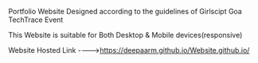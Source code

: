 Portfolio Website Designed according to the guidelines of Girlscipt Goa TechTrace Event 

This Website is suitable for Both Desktop & Mobile devices(responsive)

Website Hosted Link ---->https://deepaarm.github.io/Website.github.io/
